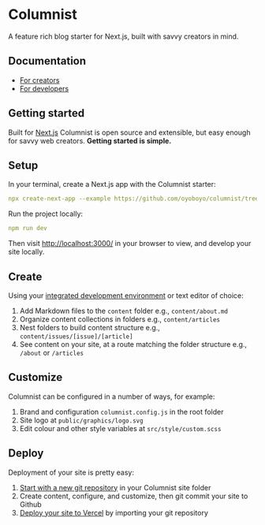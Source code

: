 # Columnist

A feature rich blog starter for Next.js, built with savvy creators in mind.

## Documentation

- [For creators](https://www.notion.so/For-creators-b2dafe28cee74b7aaa4d1fe97eb8c0df)
- [For developers](https://www.notion.so/For-developers-3b5f7eb718a743c9a15b97762b1f114d)

## Getting started

Built for [Next.js](https://nextjs.org/) Columnist is open source and extensible, but easy enough for savvy web creators. **Getting started is simple.**

## Setup

In your terminal, create a Next.js app with the Columnist starter:

```yaml
npx create-next-app --example https://github.com/oyoboyo/columnist/tree/workspace/starters/free
```

Run the project locally:

```yaml
npm run dev
```

Then visit [http://localhost:3000/](http://localhost:3000/) in your browser to view, and develop your site locally.

## Create

Using your [integrated development environment](https://code.visualstudio.com/) or text editor of choice:

1. Add Markdown files to the `content` folder e.g., `content/about.md`
2. Organize content collections in folders e.g., `content/articles`
3. Nest folders to build content structure e.g., `content/issues/[issue]/[article]`
4. See content on your site, at a route matching the folder structure e.g., `/about` or `/articles`

## Customize

Columnist can be configured in a number of ways, for example:

1. Brand and configuration `columnist.config.js` in the root folder
2. Site logo at `public/graphics/logo.svg`
3. Edit colour and other style variables at `src/style/custom.scss`

## Deploy

Deployment of your site is pretty easy:

1. [Start with a new git repository](https://kbroman.org/github_tutorial/pages/init.html) in your Columnist site folder
2. Create content, configure, and customize, then git commit your site to Github
3. [Deploy your site to Vercel](https://vercel.com/guides/deploying-react-with-vercel) by importing your git repository
